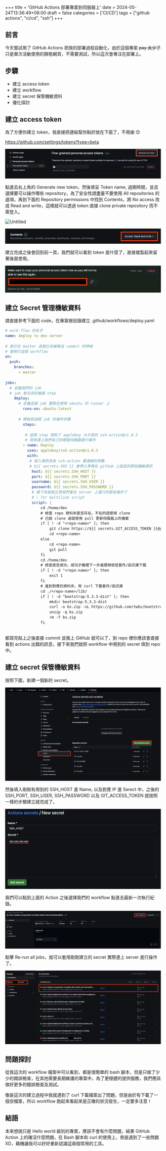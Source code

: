 +++
title = 'GitHub Actions 部署專案到伺服器上'
date = 2024-05-24T13:36:49+08:00
draft = false
categories = ['CI/CD']
tags = ["github actions", "ci/cd", "ssh"]
+++

## 前言

今天嘗試用了 GitHub Actions 把我的部署過程自動化，由於這個專案 ~~pay 太少了~~只是單次活動使用的靜態網頁，不需要測試，所以這次會專注在部署上。

## 步驟

- 建立 access token
- 建立 workflow
- 建立 secret 保管機敏資料
- 優化探討

## 建立 access token

為了方便你建立 token，我直接把連結幫你點好放在下面了，不用謝 😊

<https://github.com/settings/tokens?type=beta>

![Untitled](./1.png)

點進去右上角的 Generate new token，然後填妥 Token name, 過期時間，並且選擇要可以操作哪些 repository，為了安全性請盡量不要使用 All repositories 的選項，再到下面的 Repository permissions 中找到 Contents，將 No access 改成 Read and write，這樣就可以透過 token 直接 clone private repository 而不需登入。

![Untitled](./2.png)

![Untitled](./3.png)

建立完成之後會回到前一頁，我們就可以看到 token 是什麼了，直接複製起來留著後面使用。

![Untitled](./4.png)

## 建立 Secret 管理機敏資料

請直接參考下面的 code，在專案根目錄建立 .github/workflows/deploy.yaml

```yaml
# work flow 的名字
name: deploy to dev server

# 表示在 master 這個分支被推送 commit 的時候
# 會執行這個 workflow
on:
  push:
    branches:
      - master

jobs:
  # 定義我們的 job
  # job 會包含好幾個 step
    deploy:
      # 定義這個 job 要跑在使用 ubuntu 的 runner 上
        runs-on: ubuntu-latest
    
      # 開始寫這個 job 的操作步驟
        steps:
         
         # 這個 step 用到了 appleboy 大大寫的 ssh-action@v1.0.3
         # 用來連上我們自己的開發伺服器進行操作
        - name: Deploy
          uses: appleboy/ssh-action@v1.0.3
          with:
           # 寫入資訊告訴 ssh-action 要連線的參數
           # ${{ secrets.XXX }} 會帶入等等在 github 上設定的那些機敏資訊
            host: ${{ secrets.SSH_HOST }}
            port: ${{ secrets.SSH_PORT }}
            username: ${{ secrets.SSH_USER }}
            password: ${{ secrets.SSH_PASSWORD }}
            # 接下來就是正常我們會在 server 上進行的那些操作了
            # | for multiline script
            script: |
                cd /home/dev
                # 檢查 repo 資料夾是否存在，不在的話使用 clone
                # 已經 clone 過就使用 pull 更新伺服器上的檔案
                if [ ! -d "<repo-name>" ]; then
                    git clone https://${{ secrets.GIT_ACCESS_TOKEN }}@github.com/<username>/<repo-name>.git
                    cd <repo-name>
                else
                    cd <repo-name>
                    git pull
                fi
                cd /home/dev
                # 檢查是否成功，成功才繼續下一步處理相依性套件/函式庫下載
                if [ ! -d "<repo-name>" ]; then
                    exit 1
                fi
                # 進到對應的資料夾，用 curl 下載套件/函式庫
                cd ./<repo-name>/lib/
                if [ ! -d "bootstrap-5.3.3-dist" ]; then
                    mkdir bootstrap-5.3.3-dist
                    curl -o bs.zip -sL https://github.com/twbs/bootstrap/releases/download/v5.3.3/bootstrap-5.3.3-dist.zip
                    unzip -q bs.zip
                    rm -f bs.zip
                fi
                    
```

都寫完貼上之後直接 commit 並推上 GitHub 就可以了，到 repo 裡你應該會直接看到 actions 出錯的訊息，接下來我們就把 workflow 中用到的 secret 填到 repo 中。

## 建立 secret 保管機敏資料

按照下圖，新建一個新的 secret。

![Untitled](./5.png)

然後填入剛剛有用到的 SSH_HOST 進 Name, 以及對應 IP 進 Serect 中，之後的 SSH_PORT, SSH_USER, SSH_PASSWORD 以及 GIT_ACCESS_TOKEN 就按照一樣的步驟建立就完成了。

![Untitled](./6.png)

我們可以點到上面的 Action 之後選擇我們的 workflow 點進去最新一次執行紀錄。

![Untitled](./7.png)

點擊 Re-run all jobs，就可以套用剛剛建立的 secret 實際連上 server 進行操作了。

![Untitled](./8.png)

## 問題探討

從我這次的 workflow 檔案中可以看到，都是很簡單的 bash 腳本，但是只做了少少的錯誤檢查，在其他需要長期維護的專案中，為了更穩健的提供服務，我們應該做好更多的錯誤檢查及測試。

像是這次的建立過程中我就遇到了 curl 下載檔案出了問題，但是由於有下載了一個空檔案，所以 workflow 跑起來看起來是正確的狀況發生，一定要多注意！

## 結語

本來想說只是 Hello world 級別的專案，應該不會有什麼問題，結果 GitHub Action 上的確沒什麼問題，在 Bash 腳本和 curl 的使用上，倒是遇到了一些問題XD，藉機讓我可以好好重新認識這兩個常用的工具。
